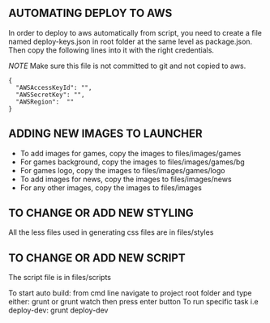 ## AUTOMATING DEPLOY TO AWS

In order to deploy to aws automatically from script, you need to create a file named deploy-keys.json in root folder at the same level as package.json.
Then copy the following lines into it with the right credentials. 

*NOTE*
Make sure this file is not committed to git and not copied to aws. 

```
{
  "AWSAccessKeyId": "",
  "AWSSecretKey": "",
  "AWSRegion":  ""
}
```

## ADDING NEW IMAGES TO LAUNCHER

* To add images for games, copy the images to files/images/games
* For games background, copy the images to files/images/games/bg
* For games logo, copy the images to files/images/games/logo
* To add images for news, copy the images to files/images/news
* For any other images, copy the images to files/images

## TO CHANGE OR ADD NEW STYLING

All the less files used in generating css files are in files/styles


## TO CHANGE OR ADD NEW SCRIPT

The script file is in files/scripts


To start auto build: from cmd line navigate to project root folder and type either: grunt or grunt watch then press enter button
To run specific task i.e deploy-dev: grunt deploy-dev